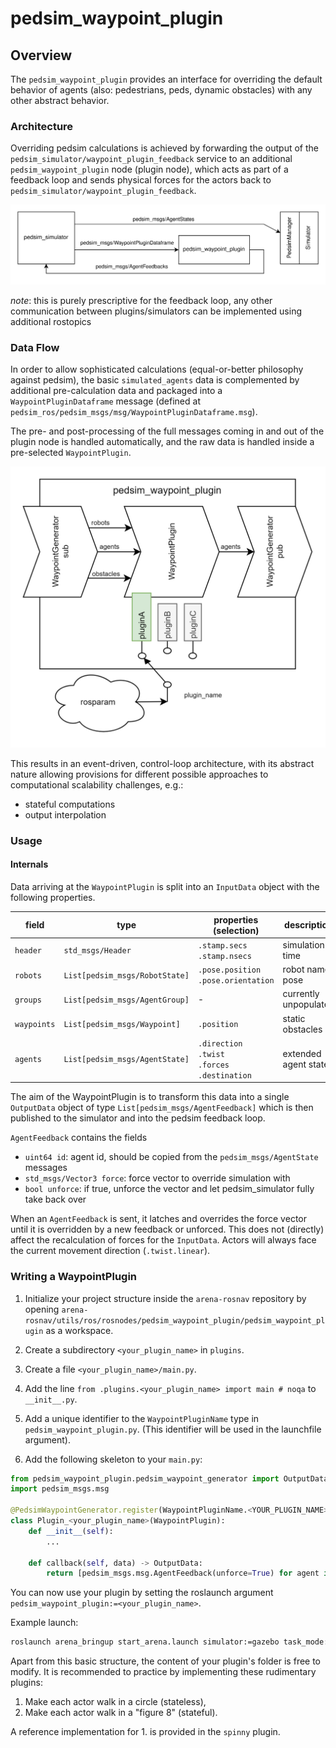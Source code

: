 # pedsim_waypoint_plugin

## Overview

The `pedsim_waypoint_plugin` provides an interface for overriding the default behavior of agents (also: pedestrians, peds, dynamic obstacles) with any other abstract behavior.

### Architecture

Overriding pedsim calculations is achieved by forwarding the output of the `pedsim_simulator/waypoint_plugin_feedback` service to an additional `pedsim_waypoint_plugin` node (plugin node), which acts as part of a feedback loop and sends physical forces for the actors back to `pedsim_simulator/waypoint_plugin_feedback`.

![architecture](./architecture.png "Architecture")

_note_: this is purely prescriptive for the feedback loop, any other communication between plugins/simulators can be implemented using additional rostopics

### Data Flow

In order to allow sophisticated calculations (equal-or-better philosophy against pedsim), the basic `simulated_agents` data is complemented by additional pre-calculation data and packaged into a `WaypointPluginDataframe` message (defined at `pedsim_ros/pedsim_msgs/msg/WaypointPluginDataframe.msg`).

The pre- and post-processing of the full messages coming in and out of the plugin node is handled automatically, and the raw data is handled inside a pre-selected `WaypointPlugin`.

![dataflow](./dataflow.png "Data Flow")

This results in an event-driven, control-loop architecture, with its abstract nature allowing provisions for different possible approaches to computational scalability challenges, e.g.:
- stateful computations
- output interpolation

### Usage
#### Internals

Data arriving at the `WaypointPlugin` is split into an `InputData` object with the following properties.

|field|type|properties (selection)|description|
|---|---|---|---|
|`header`|`std_msgs/Header`|`.stamp.secs`<br/>`.stamp.nsecs`|simulation time|
|`robots`|`List[pedsim_msgs/RobotState]`|`.pose.position`<br/>`.pose.orientation`|robot name, pose|
|`groups`|`List[pedsim_msgs/AgentGroup]`|-|currently unpopulated|
|`waypoints`|`List[pedsim_msgs/Waypoint]`|`.position`|static obstacles|
|`agents`|`List[pedsim_msgs/AgentState]`|`.direction`<br/>`.twist`<br/>`.forces`<br/>`.destination`|extended agent state|

The aim of the WaypointPlugin is to transform this data into a single `OutputData` object of type `List[pedsim_msgs/AgentFeedback]` which is then published to the simulator and into the pedsim feedback loop.

`AgentFeedback` contains the fields
- `uint64 id`: agent id, should be copied from the `pedsim_msgs/AgentState` messages
- `std_msgs/Vector3 force`: force vector to override simulation with
- `bool unforce`: if true, unforce the vector and let pedsim_simulator fully take back over  

When an `AgentFeedback` is sent, it latches and overrides the force vector until it is overridden by a new feedback or unforced. This does not (directly) affect the recalculation of forces for the `InputData`. Actors will always face the current movement direction (`.twist.linear`).

### Writing a WaypointPlugin

1. Initialize your project structure inside the `arena-rosnav` repository by opening `arena-rosnav/utils/ros/rosnodes/pedsim_waypoint_plugin/pedsim_waypoint_plugin` as a workspace.

2. Create a subdirectory `<your_plugin_name>` in `plugins`.

3. Create a file `<your_plugin_name>/main.py`.

4. Add the line `from .plugins.<your_plugin_name> import main # noqa` to `__init__.py`.

5. Add a unique identifier to the `WaypointPluginName` type in `pedsim_waypoint_plugin.py`. (This identifier will be used in the launchfile argument).

6. Add the following skeleton to your `main.py`:

```python
from pedsim_waypoint_plugin.pedsim_waypoint_generator import OutputData, PedsimWaypointGenerator, InputData, WaypointPluginName, WaypointPlugin
import pedsim_msgs.msg

@PedsimWaypointGenerator.register(WaypointPluginName.<YOUR_PLUGIN_NAME>)
class Plugin_<your_plugin_name>(WaypointPlugin):
    def __init__(self):
        ...

    def callback(self, data) -> OutputData:
        return [pedsim_msgs.msg.AgentFeedback(unforce=True) for agent in data.agents]
```

You can now use your plugin by setting the roslaunch argument `pedsim_waypoint_plugin:=<your_plugin_name>`.

Example launch:
```sh
roslaunch arena_bringup start_arena.launch simulator:=gazebo task_mode:=scenario model:=jackal map_file:=map_empty pedsim_waypoint_plugin:=spinny
```

Apart from this basic structure, the content of your plugin's folder is free to modify. It is recommended to practice by implementing these rudimentary plugins:

1. Make each actor walk in a circle (stateless),
2. Make each actor walk in a "figure 8" (stateful).

A reference implementation for 1. is provided in the `spinny` plugin.

